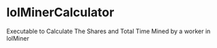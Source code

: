 # lolMinerCalculator
Executable to Calculate The Shares and Total Time Mined by a worker in lolMiner
